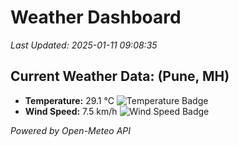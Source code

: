 
# Weather Dashboard

_Last Updated: 2025-01-11 09:08:35_

## Current Weather Data: (Pune, MH)
- **Temperature:** 29.1 °C ![Temperature Badge](https://img.shields.io/badge/Temperature-Medium%20Temp-green)
- **Wind Speed:** 7.5 km/h ![Wind Speed Badge](https://img.shields.io/badge/Wind%20Speed-Low%20Wind-blue)

*Powered by Open-Meteo API*
